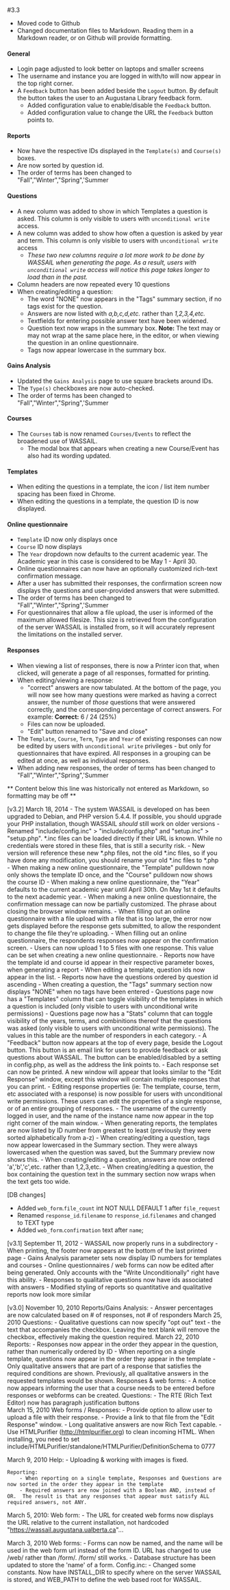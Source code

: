 #3.3
* Moved code to Github
* Changed documentation files to Markdown.  Reading them in a Markdown reader, or on Github will provide formatting.

#### General
* Login page adjusted to look better on laptops and smaller screens
* The username and instance you are logged in with/to will now appear in the top right corner.
* A `Feedback` button has been added beside the `Logout` button.  By default the button takes the user to an Augustana Library feedback form.
  * Added configuration value to enable/disable the `Feedback` button.
  * Added configuration value to change the URL the `Feedback` button points to.

#### Reports
* Now have the respective IDs displayed in the `Template(s)` and `Course(s)` boxes.
* Are now sorted by question id.
* The order of terms has been changed to "Fall","Winter","Spring",'Summer

#### Questions
* A new column was added to show in which Templates a question is asked.  This column is only visible to users with `unconditional write` access.
* A new column was added to show how often a question is asked by year and term.  This column is only visible to users with `unconditional write` access
  * _These two new columns require a lot more work to be done by WASSAIL when generating the page.  As a result, users with `unconditional write` access will notice this page takes longer to load than in the past._
* Column headers are now repeated every 10 questions
* When creating/editing a question:
  * The word "NONE" now appears in the "Tags" summary section, if no tags exist for the question.
  * Answers are now listed with _a,b,c,d,etc._ rather than _1,2,3,4,etc._
  * Textfields for entering possible answer text have been widened.
  * Question text now wraps in the summary box. **Note:** The text may or may not wrap at the same place here, in the editor, or when viewing the question in an online questionnaire.
  * Tags now appear lowercase in the summary box.

#### Gains Analysis
* Updated the `Gains Analysis` page to use square brackets around IDs.
* The `Type(s)` checkboxes are now auto-checked.
* The order of terms has been changed to "Fall","Winter","Spring",'Summer

#### Courses
* The `Courses` tab is now renamed `Courses/Events` to reflect the broadened use of WASSAIL.
  * The modal box that appears when creating a new Course/Event has also had its wording updated.

#### Templates
* When editing the questions in a template, the icon / list item number spacing has been fixed in Chrome.
* When editing the questions in a template, the question ID is now displayed.

#### Online questionnaire
* `Template` ID now only displays once
* `Course` ID now displays
* The `Year` dropdown now defaults to the current academic year.  The Academic year in this case is considered to be May 1 - April 30.
* Online questionnaires can now have an optionally customized rich-text confirmation message.
* After a user has submitted their responses, the confirmation screen now displays the questions and user-provided answers that were submitted.
* The order of terms has been changed to "Fall","Winter","Spring",'Summer
* For questionnaires that allow a file upload, the user is informed of the maximum allowed filesize.  This size is retrieved from the configuration of the server WASSAIL is installed from, so it will accurately represent the limitations on the installed server.

#### Responses
* When viewing a list of responses, there is now a Printer icon that, when clicked, will generate a page of all responses, formatted for printing.
* When editing/viewing a response:
  * "correct" answers are now tabulated.  At the bottom of the page, you will now see how many questions were marked as having a correct answer, the number of _those_ questions that were answered correctly, and the corresponding percentage of correct answers.  For example: **Correct:** 6 / 24 (25%)
  * Files can now be uploaded.
  * "Edit" button renamed to "Save and close"
* The `Template`, `Course`, `Term`, `Type` and `Year` of existing responses can now be edited by users with `unconditional write` privileges - but only for questionnaires that have expired.  All responses in a grouping can be edited at once, as well as individual responses.
* When adding new responses, the order of terms has been changed to "Fall","Winter","Spring",'Summer


** Content below this line was historically not entered as Markdown, so formatting may be off **

[v3.2]
March 18, 2014
	- The system WASSAIL is developed on has been upgraded to Debian, and PHP version 5.4.4.  If possible, you should upgrade your PHP installation, though WASSAIL *should* still work on older versions
	- Renamed "include/config.inc" > "include/config.php" and "setup.inc" > "setup.php".  *.inc files can be loaded directly if their URL is known.  While no credentials were stored in these files, that is still a security risk.
		- New version will reference these new *.php files, not the old *.inc files, so if you have done any modification, you should rename your old *.inc files to *.php
	- When making a new online questionnaire, the "Template" pulldown now only shows the template ID once, and the "Course" pulldown now shows the course ID
	- When making a new online questionnaire, the "Year" defaults to the current academic year until April 30th.  On May 1st it defaults to the next academic year.
	- When making a new online questionnaire, the confirmation message can now be partially customized. The phrase about closing the browser window remains.
	- When filling out an online questionnaire with a file upload with a file that is too large, the error now gets displayed before the response gets submitted, to allow the respondent to change the file they're uploading.
	- When filling out an online questionnaire, the respondents responses now appear on the confirmation screen.
	- Users can now upload 1 to 5 files with one response.  This value can be set when creating a new online questionnaire.
	- Reports now have the template id and course id appear in their respective parameter boxes, when generating a report
	- When editing a template, question ids now appear in the list.
	- Reports now have the questions ordered by question id ascending
	- When creating a question, the "Tags" summary section now displays "NONE" when no tags have been entered
	- Questions page now has a "Templates" column that can toggle visibility of the templates in which a question is included (only visible to users with unconditional write permissions)
	- Questions page now has a "Stats" column that can toggle visibility of the years, terms, and combinitions thereof that the questions was asked (only visible to users with unconditional write permissions).  The values in this table are the number of responders in each category.
	- A "Feedback" button now appears at the top of every page, beside the Logout button.  This button is an email link for users to provide feedback or ask questions about WASSAIL.  The button can be enabled/disabled by a setting in config.php, as well as the address the link points to.
	- Each response set can now be printed.  A new window will appear that looks similar to the "Edit Response" window, except this window will contain multiple responses that you can print.
	- Editing response properties (ie: The template, course, term, etc associated with a response) is now possible for users with unconditional write permissions.  These users can edit the properties of a single response, or of an entire grouping of responses.
	- The username of the currently logged in user, and the name of the instance name now appear in the top right corner of the main window.
	- When generating reports, the templates are now listed by ID number from greatest to least (previously they were sorted alphabetically from a-z)
	- When creating/editing a question, tags now appear lowercased in the Summary section.  They were always lowercased when the question was saved, but the Summary preview now shows this.
	- When creating/editing a question, answers are now ordered 'a','b','c',etc. rather than 1,2,3,etc.
	- When creating/editing a question, the box containing the question text in the summary section now wraps when the text gets too wide.



[DB changes]
- Added `web_form`.`file_count` int NOT NULL DEFAULT 1 after `file_request`
- Renamed `response_id`.`filename` to `response_id`.`filenames` and changed to TEXT type
- Added `web_form`.`confirmation` text after `name`;




[v3.1]
September 11, 2012
	- WASSAIL now properly runs in a subdirectory
	- When printing, the footer now appears at the bottom of the last printed page
	- Gains Analysis parameter sets now display ID numbers for templates and courses
	- Online questionnaires / web forms can now be edited after being generated.  Only accounts with the "Write Unconditionally" right have this ability.
	- Responses to qualitative questions now have ids associated with answers
	- Modified styling of reports so quantitative and qualitative reports now look more similar
	
	
[v3.0]
November 10, 2010
	Reports/Gains Analysis:
		- Answer percentages are now calculated based on # of responses, not # of responders
March 25, 2010
	Questions:
		- Qualitative questions can now specify "opt out" text - the text that accompanies the checkbox. Leaving the text blank will remove the checkbox, effectively making the question required.
March 22, 2010
	Reports:
		- Responses now appear in the order they appear in the question, rather than numerically ordered by ID
		- When reporting on a single template, questions now appear in the order they appear in the template
		- Only qualitative answers that are part of a response that satisfies the required conditions are shown.  Previously, all qualitative answers in the requested templates would be shown.
	Responses & web forms:
		- A notice now appears informing the user that a course needs to be entered before responses or webforms can be created.
	Questions:
		- The RTE (Rich Text Editor) now has paragraph justification buttons	
March 15, 2010
	Web forms / Responses:
		- Provide option to allow user to upload a file with their response.
			- Provide a link to that file from the "Edit Response" window.
		- Long qualitative answers are now Rich Text capable.
			- Use HTMLPurifier (http://htmlpurifier.org) to clean incoming HTML.  When installing, you need to set include/HTMLPurifier/standalone/HTMLPurifier/DefinitionSchema to 0777
		
March 9, 2010
	Help:
		- Uploading & working with images is fixed.
		
	Reporting:
		- When reporting on a single template, Responses and Questions are now sorted in the order they appear in the template
		- Required answers are now joined with a Boolean AND, instead of OR.  The result is that any responses that appear must satisfy ALL required answers, not ANY.

March 5, 2010:
	Web form:
		- The URL for created web forms now displays the URL relative to the current installation, not hardcoded "https://wassail.augustana.ualberta.ca"...

March 3, 2010
	Web forms:
		- Forms can now be named, and the name will be used in the web form url instead of the form ID.  URL has changed to use /web/ rather than /form/.  /form/ still works.
		- Database structure has been updated to store the 'name' of a form.
	Config.inc:
		- Changed some constants.  Now have INSTALL_DIR to specify where on the server WASSAIL is stored, and WEB_PATH to define the web based root for WASSAIL.